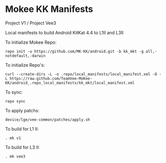 Mokee KK Manifests
========================
Project V1 / Project Vee3

Local manifests to build Android KitKat 4.4 to L1II and L3II

To initialize Mokee Repo:

    repo init -u https://github.com/MK-KK/android.git -b kk_mkt -g all,-notdefault,-darwin

To initialize Repo's:

    curl --create-dirs -L -o .repo/local_manifests/local_manifest.xml -O -L https://raw.github.com/TeamVee-MoKee-KK/android_.repo_local_manifests/kk_mkt/local_manifest.xml

To sync:

    repo sync

To apply patchs:

    device/lge/vee-common/patches/apply.sh

To build for L1 II:

    . mk v1

To build for L3 II:

    . mk vee3
